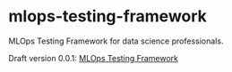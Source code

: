 # mlops-testing-framework
MLOps Testing Framework for data science professionals.

Draft version 0.0.1: 
[MLOps Testing Framework](mlops_testing_framework.md)
